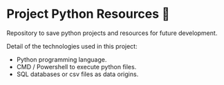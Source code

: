 # Project Python Resources 🚀
Repository to save python projects and resources for future development.

Detail of the technologies used in this project:
* Python programming language.
* CMD / Powershell to execute python files.
* SQL databases or csv files as data origins.